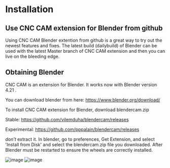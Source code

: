 # Installation

## Use CNC CAM extension for Blender from github 

Using CNC CAM Blender extention from github is a great way to try out the newest features and fixes.  The latest build (dailybuild) of Blender can be used with the latest Master branch of CNC CAM extension and then you can live on the bleeding edge.

## Obtaining Blender
CNC CAM is an extension for Blender. It works now with Blender version 4.21 .

You can download blender from here:
https://www.blender.org/download/

To install CNC CAM extension for Blender, download blendercam.zip 

Stable: https://github.com/vilemduha/blendercam/releases

Experimental: https://github.com/pppalain/blendercam/releases

*don't* extract it. In blender, go to preferences, Get Extension, and select 'Install from Disk' and select the blendercam.zip file you downloaded.  After Blender must be restarted to ensure the wheels are correctly installed.

![image](https://github.com/user-attachments/assets/7776b3dd-2411-4348-b4d7-b0262f683f90)
![image](https://github.com/user-attachments/assets/1bec6168-5b57-48c4-afe7-310664fa979d)
